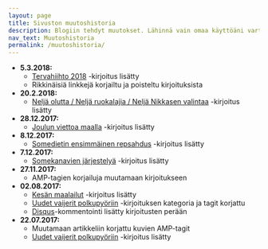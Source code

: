 ```yaml
---
layout: page
title: Sivuston muutoshistoria
description: Blogiin tehdyt muutokset. Lähinnä vain omaa käyttöäni varten. Muille tästä tuskin on iloa.
nav_text: Muutoshistoria
permalink: /muutoshistoria/
---
```


- __5.3.2018:__
  - [Tervahiihto 2018](/2018/03/05/tervahiihto-2018/) -kirjoitus lisätty
  - Rikkinäisiä linkkejä korjailtu ja poisteltu kirjoituksista
- __20.2.2018:__
  - [Neljä olutta / Neljä ruokalajia / Neljä Nikkasen valintaa](/2018/02/20/rooster-tasting/) -kirjoitus lisätty
- __28.12.2017:__
  - [Joulun viettoa maalla](/2017/12/28/joulun-viettoa-maalla/) -kirjoitus lisätty
- __8.12.2017:__
  - [Somedietin ensimmäinen repsahdus](/2017/12/08/somedietin-ensimmainen-repsahdus/) -kirjoitus lisätty
- __7.12.2017:__
  - [Somekanavien järjestelyä](/2017/12/07/somekanavien-jarjestelya/) -kirjoitus lisätty
- __27.11.2017:__
  - AMP-tagien korjailuja muutamaan kirjoitukseen
- __02.08.2017:__
  - [Kesän maalailut](/2017/08/02/kesan-maalailut) -kirjoitus lisätty
  - [Uudet vaijerit polkupyöriin](/2017/07/22/uudet-vaijerit-polkupyoriin/) -kirjoituksen kategoria ja tagit korjattu
  - [Disqus](https://disqus.com/)-kommentointi lisätty kirjoitusten perään
- __22.07.2017:__
  - Muutamaan artikkeliin korjattu kuvien AMP-tagit
  - [Uudet vaijerit polkupyöriin](/2017/07/22/uudet-vaijerit-polkupyoriin/) -kirjoitus lisätty
